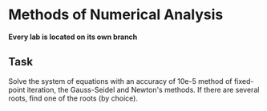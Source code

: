 # Methods of Numerical Analysis

**Every lab is located on its own branch**

## Task
Solve the system of equations with an accuracy of 10e-5 method of fixed-point iteration, the Gauss-Seidel and Newton's methods. If there are several roots, find one of the roots (by choice).
